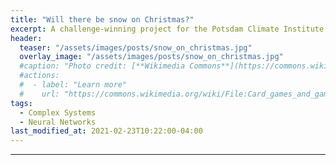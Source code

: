 ```yaml
---
title: "Will there be snow on Christmas?"
excerpt: A challenge-winning project for the Potsdam Climate Institute's 2021 "AI for Climate" Hackathon.
header:
  teaser: "/assets/images/posts/snow_on_christmas.jpg"
  overlay_image: "/assets/images/posts/snow_on_christmas.jpg"
  #caption: "Photo credit: [**Wikimedia Commons**](https://commons.wikimedia.org/wiki/)"
  #actions:
  #  - label: "Learn more"
  #    url: "https://commons.wikimedia.org/wiki/File:Card_games_and_game_tokens_01.jpg"
tags:
  - Complex Systems
  - Neural Networks
last_modified_at: 2021-02-23T10:22:00-04:00
---
```


___

<style>
iframe{height:11220px !important;}
</style>

<script src="https://emgithub.com/embed-v2.js?target=https%3A%2F%2Fgithub.com%2FDiGyt%2Fsnippets%2Fblob%2Fmaster%2Fsnow_on_christmas.ipynb&style=default&type=ipynb&showBorder=on&showLineNumbers=on&showFileMeta=on&showFullPath=on&showCopy=on"></script>
